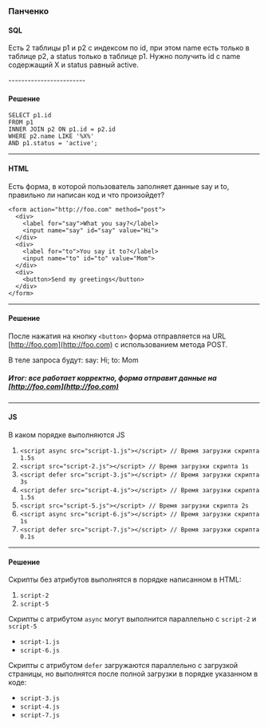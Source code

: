 ### Панченко

#### SQL
<p>Есть 2 таблицы p1 и p2 с индексом по id, при этом name есть только в таблице p2, а status только в таблице p1.
Нужно получить id c name содержащий X и status равный active.</p>
------------------------

#### Решение
```
SELECT p1.id
FROM p1
INNER JOIN p2 ON p1.id = p2.id
WHERE p2.name LIKE '%X%'
AND p1.status = 'active';
```
-----------------------

#### HTML
Есть форма, в которой пользователь заполняет данные say и to, правильно ли написан код и что произойдет?
```
<form action="http://foo.com" method="post">
  <div>
    <label for="say">What you say?</label>
    <input name="say" id="say" value="Hi">
  </div>
  <div>
    <label for="to">You say it to?</label>
    <input name="to" id="to" value="Mom">
  </div>
  <div>
    <button>Send my greetings</button>
  </div>
</form>
```
---------------------------------
#### Решение

После нажатия на кнопку ```<button>``` форма отправляется на URL [http://foo.com](http://foo.com) с использованием метода POST.

В теле запроса будут:
say: Hi;
to: Mom

##### Итог: все работает корректно, форма отправит данные на [http://foo.com](http://foo.com)
---------------------------------

#### JS
В каком порядке выполняются JS
1. ```<script async src="script-1.js"></script> // Время загрузки скрипта 1.5s```
2. ```<script src="script-2.js"></script> // Время загрузки скрипта 1s```
3. ```<script defer src="script-3.js"></script> // Время загрузки скрипта 3s```
4. ```<script defer src="script-4.js"></script> // Время загрузки скрипта 1.5s```
5. ```<script src="script-5.js"></script> // Время загрузки скрипта 2s```
6. ```<script async src="script-6.js"></script> // Время загрузки скрипта 1s```
7. ```<script defer src="script-7.js"></script> // Время загрузки скрипта 0.1s```
-------------------
#### Решение

Скрипты без атрибутов выполнятся в порядке написанном в HTML:
1. ```script-2```
2. ```script-5```

Скрипты с атрибутом ```async``` могут выполнится параллельно с ```script-2``` и ```script-5```
* ```script-1.js```
* ```script-6.js```

Скрипты с атрибутом ```defer``` загружаются параллельно с загрузкой страницы, но выполнятся после полной загрузки в порядке указанном в коде:
* ```script-3.js```
* ```script-4.js```
* ```script-7.js```
